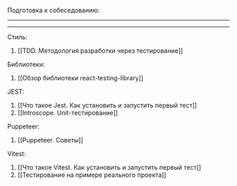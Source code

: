 

Подготовка к собеседованию:
___
___

Стиль:
1. [[TDD. Методология разработки через тестирование]]

Библиотеки:
1. [[Обзор библиотеки react-testing-library]]

JEST:
1. [[Что такое Jest. Как установить и запустить первый тест]]
2. [[Introscope. Unit-тестирование]]

Puppeteer:
1. [[Puppeteer. Советы]]

Vitest:
1. [[Что такое Vitest. Как установить и запустить первый тест]]
2. [[Тестирование на примере реального проекта]]